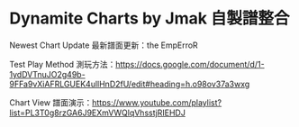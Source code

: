 # Dynamite Charts by Jmak 自製譜整合

Newest Chart Update 最新譜面更新：the EmpErroR

Test Play Method 測玩方法：https://docs.google.com/document/d/1-1ydDVTnuJO2g49b-9FFa9vXiAFRLGUEK4ullHnD2fU/edit#heading=h.o98ov37a3wxg

Chart View 譜面演示：https://www.youtube.com/playlist?list=PL3T0g8rzGA6J9EXmVWQlqVhsstjRIEHDJ
